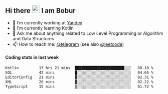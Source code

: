 ## Hi there <img src="https://media.giphy.com/media/hvRJCLFzcasrR4ia7z/giphy.gif" width="25px" height="25px"> I am Bobur

- 💼 I’m currently working at [Yandex](https://yandex.ru/)
- 🌱 I’m currently learning Kotlin
- 💬 Ask me about anything related to Low Level Programming or Algorithm and Data Structures
- 📫 How to reach me: [@telegram](https://t.me/octoant) (see also [@leetcode](https://leetcode.com/octoant/))    

#### Coding stats in last week

<!--START_SECTION:waka-->

```txt
Kotlin         13 hrs 21 mins  ██████████████████████░░░   88.18 %
SQL            42 mins         █░░░░░░░░░░░░░░░░░░░░░░░░   04.65 %
EditorConfig   21 mins         ▓░░░░░░░░░░░░░░░░░░░░░░░░   02.31 %
XML            20 mins         ▓░░░░░░░░░░░░░░░░░░░░░░░░   02.22 %
TypeScript     15 mins         ▒░░░░░░░░░░░░░░░░░░░░░░░░   01.72 %
```

<!--END_SECTION:waka-->
